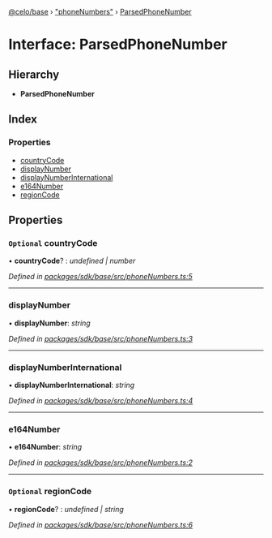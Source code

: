 [@celo/base](../README.md) › ["phoneNumbers"](../modules/_phonenumbers_.md) › [ParsedPhoneNumber](_phonenumbers_.parsedphonenumber.md)

# Interface: ParsedPhoneNumber

## Hierarchy

* **ParsedPhoneNumber**

## Index

### Properties

* [countryCode](_phonenumbers_.parsedphonenumber.md#optional-countrycode)
* [displayNumber](_phonenumbers_.parsedphonenumber.md#displaynumber)
* [displayNumberInternational](_phonenumbers_.parsedphonenumber.md#displaynumberinternational)
* [e164Number](_phonenumbers_.parsedphonenumber.md#e164number)
* [regionCode](_phonenumbers_.parsedphonenumber.md#optional-regioncode)

## Properties

### `Optional` countryCode

• **countryCode**? : *undefined | number*

*Defined in [packages/sdk/base/src/phoneNumbers.ts:5](https://github.com/celo-org/celo-monorepo/blob/master/packages/sdk/base/src/phoneNumbers.ts#L5)*

___

###  displayNumber

• **displayNumber**: *string*

*Defined in [packages/sdk/base/src/phoneNumbers.ts:3](https://github.com/celo-org/celo-monorepo/blob/master/packages/sdk/base/src/phoneNumbers.ts#L3)*

___

###  displayNumberInternational

• **displayNumberInternational**: *string*

*Defined in [packages/sdk/base/src/phoneNumbers.ts:4](https://github.com/celo-org/celo-monorepo/blob/master/packages/sdk/base/src/phoneNumbers.ts#L4)*

___

###  e164Number

• **e164Number**: *string*

*Defined in [packages/sdk/base/src/phoneNumbers.ts:2](https://github.com/celo-org/celo-monorepo/blob/master/packages/sdk/base/src/phoneNumbers.ts#L2)*

___

### `Optional` regionCode

• **regionCode**? : *undefined | string*

*Defined in [packages/sdk/base/src/phoneNumbers.ts:6](https://github.com/celo-org/celo-monorepo/blob/master/packages/sdk/base/src/phoneNumbers.ts#L6)*
